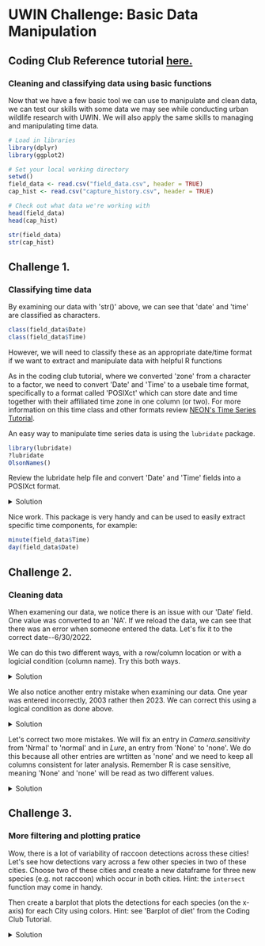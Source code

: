# UWIN Challenge: Basic Data Manipulation
## Coding Club Reference tutorial [__here.__](https://ourcodingclub.github.io/tutorials/data-manip-intro/)

### Cleaning and classifying data using basic functions
Now that we have a few basic tool we can use to manipulate and clean data, we can test our skills with some data we may see while conducting urban wildlife research with UWIN. We will also apply the same skills to managing and manipulating time data.

```R
# Load in libraries
library(dplyr)
library(ggplot2)

# Set your local working directory
setwd()
field_data <- read.csv("field_data.csv", header = TRUE) 
cap_hist <- read.csv("capture_history.csv", header = TRUE) 

# Check out what data we're working with
head(field_data)
head(cap_hist)

str(field_data)
str(cap_hist)
```

## Challenge 1. 
### Classifying time data
By examining our data with 'str()' above, we can see that 'date' and 'time' are classified as characters. 

```R
class(field_data$Date)
class(field_data$Time)
```
However, we will need to classify these as an appropriate date/time format if we want to extract and manipulate data with helpful R functions

As in the coding club tutorial, where we converted 'zone' from a character to a factor, we need to convert 'Date' and 'Time' to a usebale time format, specifically to a format called 'POSIXct' which can store date and time together with their affiliated time zone in one column (or two). For more information on this time class and other formats review [NEON's Time Series Tutorial](https://www.neonscience.org/resources/learning-hub/tutorials/dc-convert-date-time-posix-r).

An easy way to manipulate time series data is using the `lubridate` package. 
```R
library(lubridate)
?lubridate
OlsonNames()
```
Review the lubridate help file and convert 'Date' and 'Time' fields into a POSIXct format. 

<details closed><summary>Solution</a></summary>

```R
# reclass 'Date'
field_data$Date <- mdy(field_data$Date, tz = "US/Central")
# confirm this worked
class(field_data$Date)

# reclass 'Time'
field_data$Time <- hm(field_data$Time)
# confirm this worked
class(field_data$Time)
```
             
</details>

Nice work. This package is very handy and can be used to easily extract specific time components, for example:
```R
minute(field_data$Time)
day(field_data$Date)
```

## Challenge 2. 
### Cleaning data
When examening our data, we notice there is an issue with our 'Date' field. One value was converted to an 'NA'. If we reload the data, we can see that there was an error when someone entered the data. Let's fix it to the correct date--6/30/2022.

We can do this two different ways, with a row/column location or with a logicial condition (column name). Try this both ways.

<details closed><summary>Solution</a></summary>
  
```R
# do this first with the row and column location of the incorrect date
field_data[10,9] <- mdy("6/30/2022", tz = "US/Central") 

# If we wanted to do this using logical conditions (by column names), 
# we can reload data and convert again. 
field_data <- read.csv("field_data.csv", header = TRUE) 
field_data[field_data$Date == "6/39/2022",]$Date <- "6/30/2022" 

# Now we need to update Date and Time variables with corrected data
field_data$Date <- mdy(field_data$Date, tz = "US/Central")
field_data$Time <- hm(field_data$Time)
```
             
</details>

We also notice another entry mistake when examining our data. One year was entered incorrectly, 2003 rather then 2023. We can correct this using a logical condition as done above.

<details closed><summary>Solution</a></summary>
  
```R
unique(field_data$Year)
# let's use logical conditions to look at the whole row including this data point
field_data[field_data$Year == "2003",] 
# based on the 'Date' column, we can correct the 'Year' to 2023. Try this now.
field_data[field_data$Year == "2003",]$Year <- "2023" 
```
          
</details>

Let's correct two more mistakes. We will fix an entry in *Camera.sensitivity* from 'Nrmal' to 'normal' and in *Lure*, an entry from 'None' to 'none'. We do this because all other entries are wrtitten as 'none' and we need to keep all columns consistent for later analysis. Remember R is case sensitive, meaning 'None' and 'none' will be read as two different values. 
  
<details closed><summary>Solution</a></summary>
  
```R
# This can be done using the 'geom_bar' function
ggplot(data = det_city, aes(x = City, y = det_total)) +
  geom_bar(stat = "identity", fill = "lightblue") +
  labs(title = "Raccoon Detections", x = "City", y = "Detections") +
  theme_minimal() 

# or the 'geom_col' function
ggplot(data = det_city, aes(x = City, y = det_total)) +
  geom_col(fill = "lightblue") +
  labs(title = "Raccoon Detections", x = "City", y = "Detections") +
  theme_minimal() 
```

<p float="left">
  <img src="./plots/raccoon_det.png" alt="A plot of raccoon detections in four cities." width="500" height="auto" />
</p>

</details>

  
## Challenge 3. 
### More filtering and plotting pratice
Wow, there is a lot of variability of raccoon detections across these cities! Let's see how detections vary across a few other species in two of these cities. Choose two of these cities and create a new dataframe for three new species (e.g. not raccoon) which occur in both cities. Hint: the `intersect` function may come in handy. 
  
Then create a barplot that plots the detections for each species (on the x-axis) for each City using colors. Hint: see 'Barplot of diet' from the Coding Club Tutorial.
    
<details closed><summary>Solution</a></summary>

To determine which species occur in both cities of your choosing, start by filtering down to these cities AND filter to detections `det_days` greater than zero. 
```R
# filter to cities of interest
UWIN_subset <- filter(UWIN_data, City %in% c("atga", "wide")) 

# Filter out zero detections to find species present in your cities of interest
UWIN_subset <- filter(UWIN_subset, det_days > 0)

# Now let's see which species occur in both cities
UWIN_atga <- filter(UWIN_subset, City == "atga")
UWIN_wide <- filter(UWIN_subset, City == "wide")

int <- intersect(UWIN_atga$Species, UWIN_wide$Species)
int
```
       
Filter down to 3 species of interest which occur in both cities
```R
UWIN_subset <- filter(UWIN_subset, Species %in% c("virginia_opossum", "red_fox",
                                                   "weasel_sp"))
```
  
Now, plot detections for each species
```R
ggplot(data = UWIN_subset, aes(x = Species, y = det_days, fill = City)) +
  geom_bar(stat = "identity") +
  labs(title = "Species Detections", x = "Species", y = "Detections") +
  theme_minimal() 
```

<p float="left">
  <img src="./plots/sp_det.png" alt="A plot of species detections in two cities." width="500" height="auto" />
</p>
             
</details>


  

